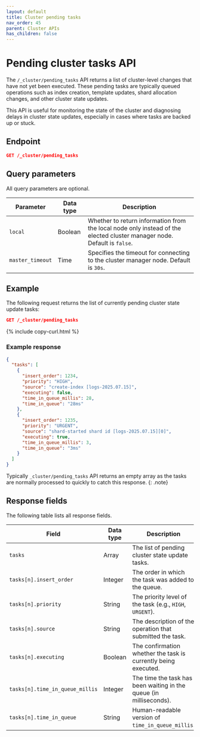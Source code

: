 ```yaml
---
layout: default
title: Cluster pending tasks
nav_order: 45
parent: Cluster APIs
has_children: false
---
```


# Pending cluster tasks API

The `/_cluster/pending_tasks` API returns a list of cluster-level changes that have not yet been executed. These pending tasks are typically queued operations such as index creation, template updates, shard allocation changes, and other cluster state updates.

This API is useful for monitoring the state of the cluster and diagnosing delays in cluster state updates, especially in cases where tasks are backed up or stuck.

## Endpoint

```json
GET /_cluster/pending_tasks
```

## Query parameters

All query parameters are optional.

| Parameter        | Data type | Description                                                                                                             |
| ---------------- | --------- | ----------------------------------------------------------------------------------------------------------------------- |
| `local`          | Boolean   | Whether to return information from the local node only instead of the elected cluster manager node. Default is `false`. |
| `master_timeout` | Time      | Specifies the timeout for connecting to the cluster manager node. Default is `30s`.                                     |

## Example

The following request returns the list of currently pending cluster state update tasks:

```json
GET /_cluster/pending_tasks
```

{% include copy-curl.html %}

### Example response

```json
{
  "tasks": [
    {
      "insert_order": 1234,
      "priority": "HIGH",
      "source": "create-index [logs-2025.07.15]",
      "executing": false,
      "time_in_queue_millis": 28,
      "time_in_queue": "28ms"
    },
    {
      "insert_order": 1235,
      "priority": "URGENT",
      "source": "shard-started shard id [logs-2025.07.15][0]",
      "executing": true,
      "time_in_queue_millis": 3,
      "time_in_queue": "3ms"
    }
  ]
}
```

Typically `_cluster/pending_tasks` API returns an empty array as the tasks are normally processed to quickly to catch this response.
{: .note}  

## Response fields

The following table lists all response fields.

| Field                           | Data type | Description                                                        |
| ------------------------------- | --------- | ------------------------------------------------------------------ |
| `tasks`                         | Array     | The list of pending cluster state update tasks.                        |
| `tasks[n].insert_order`         | Integer   | The order in which the task was added to the queue.                    |
| `tasks[n].priority`             | String    | The priority level of the task (e.g., `HIGH`, `URGENT`).               |
| `tasks[n].source`               | String    | The description of the operation that submitted the task.              |
| `tasks[n].executing`            | Boolean   | The confirmation whether the task is currently being executed.                      |
| `tasks[n].time_in_queue_millis` | Integer   | The time the task has been waiting in the queue (in milliseconds). |
| `tasks[n].time_in_queue`        | String    | Human-readable version of `time_in_queue_millis`.                  |
